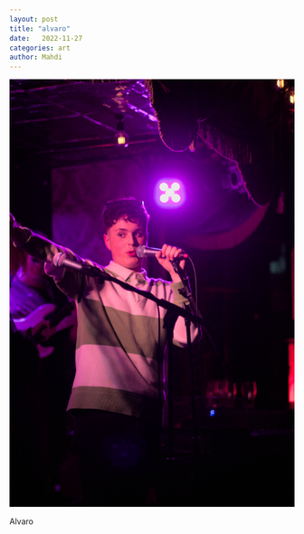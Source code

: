 ```yaml
---
layout: post
title: "alvaro"
date:   2022-11-27
categories: art
author: Mahdi
---
```


![alvaro](/img/arts/workman-cellar-nov-2022/alvaro.jpg)

<span class='image-details'>
Alvaro
</span>
